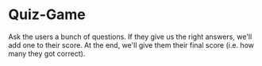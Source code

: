 # Quiz-Game

Ask the users a bunch of questions. If they
give us the right answers, we'll add one to their score.
At the end, we'll give them their final score (i.e. how many they got correct).